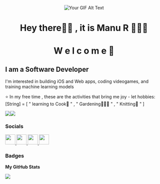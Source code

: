 <div align="center">
  <p align="center">
  <img src="https://i.pinimg.com/originals/db/ab/2f/dbab2f3be06e768e77a85f175e577955.gif" alt="Your GIF Alt Text">
</p>
<!-- <img style="width: 100%; max-width: 1000px;" src="https://user-images.githubusercontent.com/18350557/176309783-0785949b-9127-417c-8b55-ab5a4333674e.gif"> -->
<h1>Hey there👋🏼 , it is Manu R 👨🏻‍💻</h1>
</div>


<div align="center">
<h1>W e l c o m e 🌱</h1> 
</div>


I am a Software Developer
--------------------------

I'm interested in building iOS and Web apps, coding videogames, and training machine learning models


⭐️ In my free time , these are the activities that bring me joy - let hobbies: \[String\] = \[ " learning to Cook🥘 " , " Gardening🧑🏼‍🌾 " , " Knitting🧶 " \]

<a href="https://www.github.com/manu-r12" target="_blank" rel="noreferrer"><img
src="https://img.shields.io/github/followers/manu-r12?logo=github&style=for-the-badge&color=0891b2&labelColor=1c1917" /></a><a href="https://www.x.com/Manu41844334" target="_blank" rel="noreferrer"><img
src="https://img.shields.io/twitter/follow/Manu41844334?logo=twitter&style=for-the-badge&color=0891b2&labelColor=1c1917"
/></a>


### Socials

<p align="left"> <a href="https://www.github.com/manu-r12" target="_blank" rel="noreferrer"> <picture> <source media="(prefers-color-scheme: dark)" srcset="https://raw.githubusercontent.com/danielcranney/readme-generator/main/public/icons/socials/github-dark.svg" /> <source media="(prefers-color-scheme: light)" srcset="https://raw.githubusercontent.com/danielcranney/readme-generator/main/public/icons/socials/github.svg" /> <img src="https://raw.githubusercontent.com/danielcranney/readme-generator/main/public/icons/socials/github.svg" width="32" height="32" /> </picture> </a> <a href="https://www.linkedin.com/in/manu-r-b08125219/" target="_blank" rel="noreferrer"> <picture> <source media="(prefers-color-scheme: dark)" srcset="https://raw.githubusercontent.com/danielcranney/readme-generator/main/public/icons/socials/linkedin-dark.svg" /> <source media="(prefers-color-scheme: light)" srcset="https://raw.githubusercontent.com/danielcranney/readme-generator/main/public/icons/socials/linkedin.svg" /> <img src="https://raw.githubusercontent.com/danielcranney/readme-generator/main/public/icons/socials/linkedin.svg" width="32" height="32" /> </picture> </a> <a href="http://www.medium.com/@manurajbhar12" target="_blank" rel="noreferrer"> <picture> <source media="(prefers-color-scheme: dark)" srcset="https://raw.githubusercontent.com/danielcranney/readme-generator/main/public/icons/socials/medium-dark.svg" /> <source media="(prefers-color-scheme: light)" srcset="https://raw.githubusercontent.com/danielcranney/readme-generator/main/public/icons/socials/medium.svg" /> <img src="https://raw.githubusercontent.com/danielcranney/readme-generator/main/public/icons/socials/medium.svg" width="32" height="32" /> </picture> </a> <a href="https://www.x.com/Manu41844334" target="_blank" rel="noreferrer"> <picture> <source media="(prefers-color-scheme: dark)" srcset="https://raw.githubusercontent.com/danielcranney/readme-generator/main/public/icons/socials/twitter-dark.svg" /> <source media="(prefers-color-scheme: light)" srcset="https://raw.githubusercontent.com/danielcranney/readme-generator/main/public/icons/socials/twitter.svg" /> <img src="https://raw.githubusercontent.com/danielcranney/readme-generator/main/public/icons/socials/twitter.svg" width="32" height="32" /> </picture> </a></p>

### Badges

<b>My GitHub Stats</b>

<a href="http://www.github.com/manu-r12"><img src="https://github-readme-streak-stats.herokuapp.com/?user=manu-r12&stroke=ffffff&background=1c1917&ring=10b981&fire=10b981&currStreakNum=ffffff&currStreakLabel=10b981&sideNums=ffffff&sideLabels=ffffff&dates=ffffff&hide_border=true" /></a>
